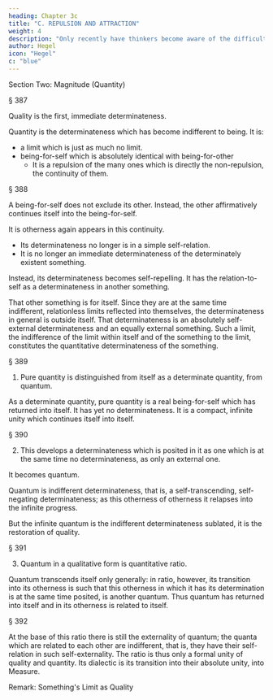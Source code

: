 ```yaml
---
heading: Chapter 3c
title: "C. REPULSION AND ATTRACTION"
weight: 4
description: "Only recently have thinkers become aware of the difficulty of finding a beginning in philosophy"
author: Hegel
icon: "Hegel"
c: "blue"
---
```



Section Two: Magnitude (Quantity)

§ 387

Quality is the first, immediate determinateness.

Quantity is the determinateness which has become indifferent to being. It is:
- a limit which is just as much no limit.
- being-for-self which is absolutely identical with being-for-other
  - It is a repulsion of the many ones which is directly the non-repulsion, the continuity of them.

§ 388

A being-for-self does not exclude its other. Instead, the other affirmatively continues itself into the being-for-self. 

It is otherness again appears in this continuity.
<!-- in so far as determinate being  -->
- Its determinateness no longer is in a simple self-relation.
- It is no longer an immediate determinateness of the determinately existent something.

Instead, its determinateness becomes self-repelling. It has the relation-to-self as a determinateness in another something.

That other something is for itself. Since they are at the same time indifferent, relationless limits reflected into themselves, the determinateness in general is outside itself. That determinateness is an absolutely self-external determinateness and an equally external something. Such a limit, the indifference of the limit within itself and of the something to the limit, constitutes the quantitative determinateness of the something.

§ 389

1. Pure quantity is distinguished from itself as a determinate quantity, from quantum. 

As a determinate quantity, pure quantity is a real being-for-self which has returned into itself. It has yet no determinateness. It is a compact, infinite unity which continues itself into itself.


§ 390

2. This develops a determinateness which is posited in it as one which is at the same time no determinateness, as only an external one. 

It becomes quantum. 

Quantum is indifferent determinateness, that is, a self-transcending, self-negating determinateness; as this otherness of otherness it relapses into the infinite progress. 

But the infinite quantum is the indifferent determinateness sublated, it is the restoration of quality.


§ 391

3. Quantum in a qualitative form is quantitative ratio. 

Quantum transcends itself only generally: in ratio, however, its transition into its otherness is such that this otherness in which it has its determination is at the same time posited, is another quantum. Thus quantum has returned into itself and in its otherness is related to itself.

§ 392

At the base of this ratio there is still the externality of quantum; the quanta which are related to each other are indifferent, that is, they have their self-relation in such self-externality. The ratio is thus only a formal unity of quality and quantity. Its dialectic is its transition into their absolute unity, into Measure.

Remark: Something's Limit as Quality

